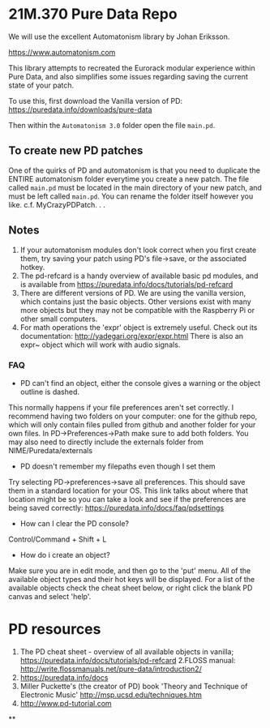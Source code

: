 # 21M.370 Pure Data Repo

We will use the excellent Automatonism library by Johan Eriksson. 

https://www.automatonism.com

This library attempts to recreated the Eurorack modular experience within Pure Data, and also simplifies some issues regarding saving the current state of your patch.

To use this, first download the Vanilla version of PD:
https://puredata.info/downloads/pure-data

Then within the `Automatonism 3.0` folder open the file `main.pd`.

## To create new PD patches

One of the quirks of PD and automatonism is that you need to duplicate the ENTIRE automatonism folder everytime you create a new patch. The file called `main.pd` must be located in the main directory of your new patch, and must be left called `main.pd`. You can rename the folder itself however you like. c.f. MyCrazyPDPatch. . . 

## Notes
1. If your automatonism modules don't look correct when you first create them, try saving your patch using PD's file->save, or the associated hotkey.
2. The pd-refcard is a handy overview of available basic pd modules, and is available from https://puredata.info/docs/tutorials/pd-refcard
3. There are different versions of PD. We are using the vanilla version, which contains just the basic objects. Other versions exist with many more objects but they may not be compatible with the Raspberry Pi or other small computers.
4. For math operations the 'expr' object is extremely useful. Check out its documentation: http://yadegari.org/expr/expr.html There is also an expr~ object which will work with audio signals.

### FAQ
- PD can't find an object, either the console gives a warning or the object outline is dashed.

This normally happens if your file preferences aren't set correctly. I recommend having two folders on your computer: one for the github repo,  which will only contain files pulled from github and another folder for your own files. In PD->Preferences->Path make sure to add both folders. You may also need to directly include the externals folder from NIME/Puredata/externals

- PD doesn't remember my filepaths even though I set them

Try selecting PD->preferences->save all preferences. This should save them in a standard location for your OS. This link talks about where that location might be so you can take a look and see if the preferences are being saved correctly:
https://puredata.info/docs/faq/pdsettings


- How can I clear the PD console? 

Control/Command + Shift + L

- How do i create an object?

Make sure you are in edit mode, and then go to the 'put' menu. All of the available object types and their hot keys will be displayed. For a list of the available objects check the cheat sheet below, or right click the blank PD canvas and select 'help'.

# PD resources
1. The PD cheat sheet - overview of all available objects in vanilla; https://puredata.info/docs/tutorials/pd-refcard
2.FLOSS manual: http://write.flossmanuals.net/pure-data/introduction2/
3. https://puredata.info/docs
4. Miller Puckette's (the creator of PD) book 'Theory and Technique of Electronic Music' http://msp.ucsd.edu/techniques.htm
5. http://www.pd-tutorial.com

**
